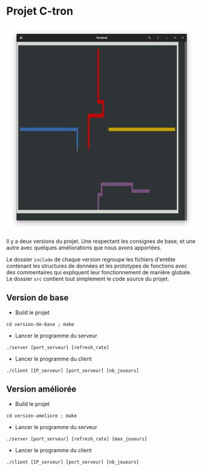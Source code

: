 # Projet C-tron

![Screenshot](doc/screenshot.png)

Il y a deux versions du projet. Une respectant les consignes de base, et une autre avec quelques améliorations que nous avons apportées.

Le dossier `include` de chaque version regroupe les fichiers d'entête contenant les structures de données et les prototypes de fonctions avec des commentaires qui expliquent leur fonctionnement de manière globale. Le dossier `src` contient tout simplement le code source du projet.

## Version de base

- Build le projet

```
cd version-de-base ; make
```

- Lancer le programme du serveur

```
./server [port_serveur] [refresh_rate]
```

- Lancer le programme du client

```
./client [IP_serveur] [port_serveur] [nb_joueurs]
```

## Version améliorée

- Build le projet

```
cd version-ameliore ; make
```

- Lancer le programme du serveur

```
./server [port_serveur] [refresh_rate] [max_joueurs]
```

- Lancer le programme du client

```
./client [IP_serveur] [port_serveur] [nb_joueurs]
```
